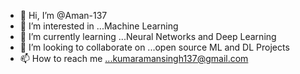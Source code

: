 - 👋 Hi, I’m @Aman-137
- 👀 I’m interested in ...Machine Learning
- 🌱 I’m currently learning ...Neural Networks and Deep Learning
- 💞️ I’m looking to collaborate on ...open source ML and DL Projects
- 📫 How to reach me ...kumaramansingh137@gmail.com

<!---
Aman-137/Aman-137 is a ✨ special ✨ repository because its `README.md` (this file) appears on your GitHub profile.
You can click the Preview link to take a look at your changes.
--->
